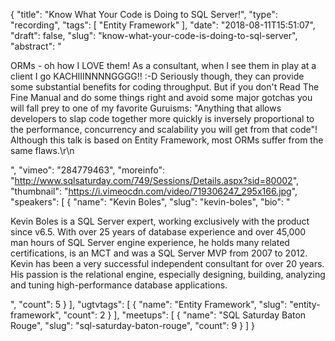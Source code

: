 {
  "title": "Know What Your Code is Doing to SQL Server!",
  "type": "recording",
  "tags": [
    "Entity Framework"
  ],
  "date": "2018-08-11T15:51:07",
  "draft": false,
  "slug": "know-what-your-code-is-doing-to-sql-server",
  "abstract": "<p>ORMs - oh how I LOVE them! As a consultant, when I see them in play at a client I go KACHIIINNNNGGGG!! :-D Seriously though, they can provide some substantial benefits for coding throughput. But if you don't Read The Fine Manual and do some things right and avoid some major gotchas you will fall prey to one of my favorite Guruisms: \"Anything that allows developers to slap code together more quickly is inversely proportional to the performance, concurrency and scalability you will get from that code\"! Although this talk is based on Entity Framework, most ORMs suffer from the same flaws.\r\n</p>",
  "vimeo": "284779463",
  "moreinfo": "http://www.sqlsaturday.com/749/Sessions/Details.aspx?sid=80002",
  "thumbnail": "https://i.vimeocdn.com/video/719306247_295x166.jpg",
  "speakers": [
    {
      "name": "Kevin Boles",
      "slug": "kevin-boles",
      "bio": "<p>Kevin Boles is a SQL Server expert, working exclusively with the product since v6.5. With over 25 years of database experience and over 45,000 man hours of SQL Server engine experience, he holds many related certifications, is an MCT and was a SQL Server MVP from 2007 to 2012. Kevin has been a very successful independent consultant for over 20 years. His passion is the relational engine, especially designing, building, analyzing and tuning high-performance database applications.</p>",
      "count": 5
    }
  ],
  "ugtvtags": [
    {
      "name": "Entity Framework",
      "slug": "entity-framework",
      "count": 2
    }
  ],
  "meetups": [
    {
      "name": "SQL Saturday Baton Rouge",
      "slug": "sql-saturday-baton-rouge",
      "count": 9
    }
  ]
}
